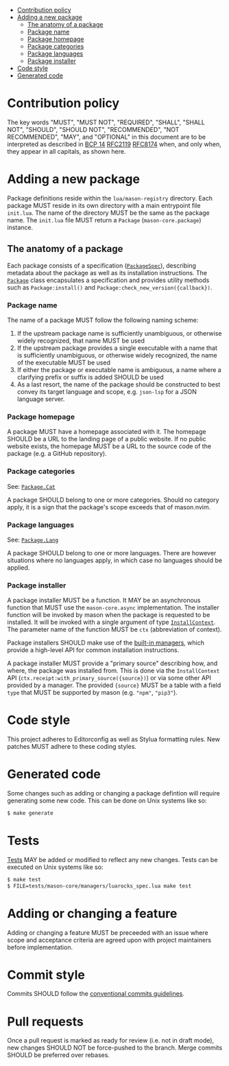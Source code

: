 - [Contribution policy](#contribution-policy)
- [Adding a new package](#adding-a-new-package)
    - [The anatomy of a package](#the-anatomy-of-a-package)
    - [Package name](#package-name)
    - [Package homepage](#package-homepage)
    - [Package categories](#package-categories)
    - [Package languages](#package-languages)
    - [Package installer](#package-installer)
- [Code style](#code-style)
- [Generated code](#generated-code)

# Contribution policy

The key words "MUST", "MUST NOT", "REQUIRED", "SHALL", "SHALL NOT", "SHOULD", "SHOULD NOT", "RECOMMENDED", "NOT
RECOMMENDED", "MAY", and "OPTIONAL" in this document are to be interpreted as described in [BCP 14][bcp14]
[RFC2119][rfc2119] [RFC8174][rfc8174] when, and only when, they appear in all capitals, as shown here.

[bcp14]: https://tools.ietf.org/html/bcp14
[rfc2119]: https://tools.ietf.org/html/rfc2119
[rfc8174]: https://tools.ietf.org/html/rfc8174

# Adding a new package

Package definitions reside within the `lua/mason-registry` directory. Each package MUST reside in its own directory with
a main entrypoint file `init.lua`. The name of the directory MUST be the same as the package name. The `init.lua` file
MUST return a `Package` (`mason-core.package`) instance.

## The anatomy of a package

Each package consists of a specification ([`PackageSpec`](https://github.com/williamboman/mason.nvim/blob/main/doc/reference.md#packagespec)), describing metadata about
the package as well as its installation instructions. The [`Package`](https://github.com/williamboman/mason.nvim/blob/main/doc/reference#package) class encapsulates a
specification and provides utility methods such as `Package:install()` and `Package:check_new_version({callback})`.

### Package name

The name of a package MUST follow the following naming scheme:

1. If the upstream package name is sufficiently unambiguous, or otherwise widely recognized, that name MUST be used
1. If the upstream package provides a single executable with a name that is sufficiently unambiguous, or otherwise
   widely recognized, the name of the executable MUST be used
1. If either the package or executable name is ambiguous, a name where a clarifying prefix or suffix is added SHOULD be
   used
1. As a last resort, the name of the package should be constructed to best convey its target language and scope, e.g.
   `json-lsp` for a JSON language server.

### Package homepage

A package MUST have a homepage associated with it. The homepage SHOULD be a URL to the landing page of a public website.
If no public website exists, the homepage MUST be a URL to the source code of the package (e.g. a GitHub repository).

### Package categories

See: [`Package.Cat`](https://github.com/williamboman/mason.nvim/blob/main/doc/reference.md#packagecat)

A package SHOULD belong to one or more categories. Should no category apply, it is a sign that the package's scope
exceeds that of mason.nvim.

### Package languages

See: [`Package.Lang`](https://github.com/williamboman/mason.nvim/blob/main/doc/reference.md#packagelang)

A package SHOULD belong to one or more languages. There are however situations where no languages apply, in which case
no languages should be applied.

### Package installer

A package installer MUST be a function. It MAY be an asynchronous function that MUST use the `mason-core.async`
implementation. The installer function will be invoked by mason when the package is requested to be installed. It will
be invoked with a single argument of type
[`InstallContext`](https://github.com/williamboman/mason.nvim/blob/main/doc/reference.md#installcontext). The parameter
name of the function MUST be `ctx` (abbreviation of context).

Package installers SHOULD make use of the [built-in
managers](https://github.com/williamboman/mason.nvim/tree/main/lua/mason-core/managers), which provide a high-level API
for common installation instructions.

A package installer MUST provide a "primary source" describing how, and where, the package was installed from. This is
done via the `InstallContext` API (`ctx.receipt:with_primary_source({source})`) or via some other API provided by a
manager. The provided `{source}` MUST be a table with a field `type` that MUST be supported by mason (e.g. `"npm"`,
`"pip3"`).

# Code style

This project adheres to Editorconfig as well as Stylua formatting rules. New patches MUST adhere to these coding styles.

# Generated code

Some changes such as adding or changing a package defintion will require generating some new code. This can be done on
Unix systems like so:

```sh
$ make generate
```

# Tests

[Tests](https://github.com/williamboman/mason.nvim/tree/main/tests) MAY be added or modified to reflect any new changes.
Tests can be executed on Unix systems like so:

```sh
$ make test
$ FILE=tests/mason-core/managers/luarocks_spec.lua make test
````

# Adding or changing a feature

Adding or changing a feature MUST be preceeded with an issue where scope and acceptance criteria are agreed upon with
project maintainers before implementation.

# Commit style

Commits SHOULD follow the [conventional commits guidelines](https://www.conventionalcommits.org/en/v1.0.0/).

# Pull requests

Once a pull request is marked as ready for review (i.e. not in draft mode), new changes SHOULD NOT be force-pushed to
the branch. Merge commits SHOULD be preferred over rebases.
